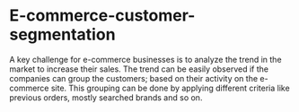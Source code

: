 # E-commerce-customer-segmentation
A key challenge for e-commerce businesses is to analyze the trend in the market to increase their sales. The trend can be easily observed if the  companies can group the customers; based on their activity on the e- commerce site. This grouping can be done by applying different criteria like  previous orders, mostly searched brands and so on.
